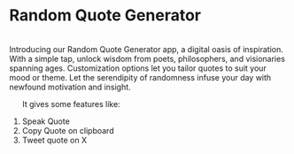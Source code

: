 # Random Quote Generator
<br>
Introducing our Random Quote Generator app, a digital oasis of inspiration. With a simple tap, unlock wisdom from poets, philosophers, and visionaries spanning ages. Customization options let you tailor quotes to suit your mood or theme. Let the serendipity of randomness infuse your day with newfound motivation and insight.

<ol>
<p>It gives some features like:</p>
<li>Speak Quote</li>
<li>Copy Quote on clipboard</li>
<li>Tweet quote on X</li>
</ol>
